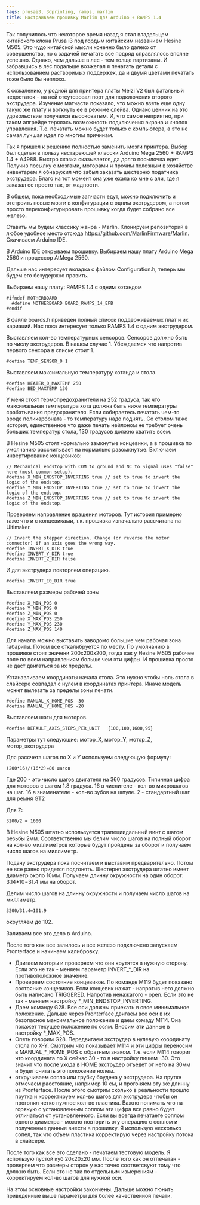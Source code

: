 ```yaml
---
tags: prusai3, 3dprinting, ramps, marlin
title: Настраиваем прошивку Marlin для Arduino + RAMPS 1.4
---
```


Так получилось что некоторое время назад я стал владельцем китайского клона Prusa i3 под гордым китайским названием Hesine M505.
Это чудо китайской мысли конечно было далеко от совершенства, но с задачей печатать все подряд справлялось вполне успешно. Однако, чем дальше в лес - тем толще партизаны. И забравшись в лес подальше возжелал я печатать детали с использованием растворимых поддержек, да и двумя цветами печатать тоже было бы  неплохо.

К сожалению, у родной для принтера платы Melzi V2 был фатальный недостаток - на ней отсутсвовал порт для подключения второго экструдера. Изучение матчасти показало, что можно взять еще одну такую же плату и воткнуть ее в режиме слейва. Однако ценник на это удовольствие получался высоковатым. И, что самое неприятно, при таком апгрейде терялась возможность подключения экрана и кнопок управления. Т.е. печатать можно будет только с компьютера, а это не самая лучшая идея по многим причинам.

Так я пришел к решению полностью заменить мозги принтера. Выбор был сделан в пользу нестареющей класски Arduino Mega 2560 + RAMPS 1.4 + A4988. Быстро сказка сказывается, да долго посылочка едет. Получив посылку с мозгами, моторами и прочим полезным в хозяйстве инвентарем я обнаружил что забыл заказать шестерню податчика экструдера. Благо на тот момент она уже ехала ко мне с али, где я заказал ее просто так, от жадности.

В общем, пока необходимые запчасти едут, можно подключить и отстроить новые мозги в конфигурации с одним экструдером, а потом просто переконфигурировать прошивку когда будет собрано все железо.

Ставить мы будем классику жанра - Marlin. Клонируем репозиторий в любое удобное место отсюда https://github.com/MarlinFirmware/Marlin. Скачиваем Arduino IDE.

В Arduino IDE открываем прошивку.
Выбираем нашу плату Arduino Mega 2560 и процессор AtMega 2560.

Дальше нас интересует вкладка с файлом Configuration.h, теперь мы будем его безудержно править.

Выбираем нашу плату: RAMPS 1.4 с одним хотэндом

    #ifndef MOTHERBOARD
      #define MOTHERBOARD BOARD_RAMPS_14_EFB
    #endif

В файле boards.h приведен полный список поддерживаемых плат и их вариаций. Нас пока интересует только RAMPS 1.4 с одним экструдером.

Выставляем кол-во температурных сенсоров. Сенсоров должно быть по числу экструдеров. В нашем случае 1. Убеждаемся что напротив первого сенсора в списке стоит 1.

    #define TEMP_SENSOR_0 1

Выставляем максимальную температуру хотэнда и стола.

    #define HEATER_0_MAXTEMP 250
    #define BED_MAXTEMP 130

У меня стоят термопредохранители на 252 градуса, так что максимальная температура хота должна быть ниже температуры срабатывания предохранителя. Если собираетесь печатать чем-то вроде поликарбоната - то температуру надо поднять. Со столом таже история, единственное что даже печать нейлоном не требует очень больших температур стола, 130 градусов должно хватить всем.

В Hesine M505 стоят нормально замкнутые концевики, а в прошивка по умолчанию рассчитывает на нормально разомкнутые.
Включаем инвертирование концевиков:

    // Mechanical endstop with COM to ground and NC to Signal uses "false" here (most common setup).
    #define X_MIN_ENDSTOP_INVERTING true // set to true to invert the logic of the endstop.
    #define Y_MIN_ENDSTOP_INVERTING true // set to true to invert the logic of the endstop.
    #define Z_MIN_ENDSTOP_INVERTING true // set to true to invert the logic of the endstop.

Проверяем направление вращения моторов. Тут история примерно таже что и с концевиками, т.к. прошивка изначально рассчитана на Ultimaker.

    // Invert the stepper direction. Change (or reverse the motor connector) if an axis goes the wrong way.
    #define INVERT_X_DIR true
    #define INVERT_Y_DIR true
    #define INVERT_Z_DIR false

И для экструдера повторяем операцию.

    #define INVERT_E0_DIR true

Выставляем размеры рабочей зоны

    #define X_MIN_POS 0
    #define Y_MIN_POS 0
    #define Z_MIN_POS 0
    #define X_MAX_POS 250
    #define Y_MAX_POS 230
    #define Z_MAX_POS 140

Для начала можно выставить заводомо большие чем рабочая зона габариты. Потом все откалибруется по месту. По умолчанию в прошивке стоят значени 200х200х200, тогда как у Hesine M505 рабочее поле по всем направлениям больше чем эти цифры. И прошивка просто не даст двигаться за их пределы.

Устанавливаем координаты начала стола. Это нужно чтобы ноль стола в слайсере совпадал с нулем в координатах принтера. Иначе модель может вылезать за пределы зоны печати.

    #define MANUAL_X_HOME_POS -30
    #define MANUAL_Y_HOME_POS -20

Выставляем шаги для моторов.

    #define DEFAULT_AXIS_STEPS_PER_UNIT   {100,100,1600,95}

Параметры тут следующие: мотор_Х, мотор_Y, мотор_Z, мотор_экструдера

Для рассчета шагов по X и Y используем следующую формулу:

    (200*16)/(16*2)=80 шагов

Где 200 - это число шагов двигателя на 360 градусов. Типичная цифра для моторов с шагом 1.8 градуса.
16 в числителе - кол-во микрошагов на шаг.
16 в знаменателе - кол-во зубов на шпуле.
2 - стандартный шаг для ремня GT2

Для Z:

    3200/2 = 1600

В Hesine M505 штатно используется трапециидальный винт с шагом резьбы 2мм. Соответственно мы белим число шагов на полный оборот на кол-во миллиметров которые будут пройдены за оборот и получаем число шагов на миллиметр.

Подачу экструдера пока посчитаем и выставим предварительно. Потом ее все равно придется подгонять.
Шестерня экструдера штатно имеет диаметр около 10мм. Получаем длинну окружности на один оборот: 3.14*10=31.4 мм на оборот.

Делим число шагов на длинну окружности и получаем число шагов на миллиметр.

    3200/31.4=101.9

округляем до 102.

Заливаем все это дело в Arduino.

После того как все залилось и все железо подключено запускаем Pronterface и начинаем калибровку.

* Двигаем моторы и проверяем что они крутятся в нужную сторону. Если это не так - меняем параметр INVERT_*_DIR на противоположное значение.
* Проверяем состояние концевиков. По команде M119 будет показано состояние концевиков. Если концевик нажат - напротив него должно быть написано TRIGGERED. Напротив ненажатого - open. Если это не так - меняем настройку *_MIN_ENDSTOP_INVERTING.
* Даем команду G28. Все оси должны приехать в свое минимальное положение. Дальше через Pronterface двигаем все оси в их безопасное максимальное положение и даем комаду M114. Она покажет текущее положение по осям. Вносим эти данные в настройку *_MAX_POS.
* Опять говорим G28. Передвигаем экструдер в нулевую координату стола по X-Y. Смотрим что показывает M114 и эти цифры переносим в MANUAL_*_HOME_POS с обратным знаком. Т.е. если M114 говорит что координата по Х сейчас 30 - то в настройку пишем -30. Это значит что после ухода в HOME экструдер отъедет от него на 30мм и будет считать это положение нолем.
* откручиваем сопло или трубку боудена у экструдера. На прутке отмечаем расстояние, например 10 см, и прогоняем эту же длинну из Pronterface. После этого смотрим сколько в реальности прошло прутка и корректируем кол-во шагов для экструдера чтобы он прогонял четко нужное кол-во пластика. Важно понимать что на горячую с установленным соплом эта цифра все равно будет отличаться от установленного. Если вы всегда печатаете соплом одного диаметра - можно повторить эту операцию с соплом и полученные данные внести в прошивку. Я использую несколько сопел, так что объем пластика корректирую через настройку потока в слайсере.

После того как все это сделано - печатаем тестовую модель. Я использую пустой куб 20х20х20 мм. После того как он отпечатан - проверяем что размеры сторон у нас точно соответсвуют тому что должно быть. Если это не так по отдельным измерениям - корректируем кол-во шагов для нужной оси.

На этом основные настройки закончены. Дальше можно тюнить приведенные выше параметры для более качественной печати.
